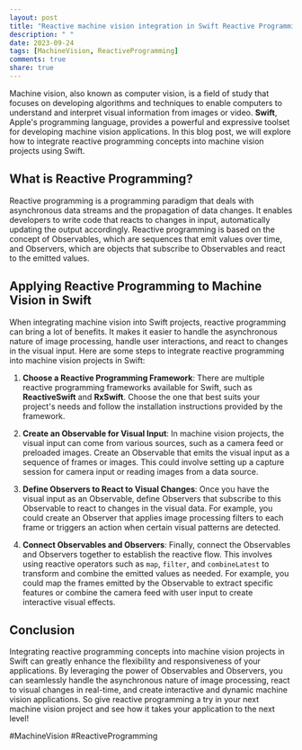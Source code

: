 ```yaml
---
layout: post
title: "Reactive machine vision integration in Swift Reactive Programming"
description: " "
date: 2023-09-24
tags: [MachineVision, ReactiveProgramming]
comments: true
share: true
---
```


Machine vision, also known as computer vision, is a field of study that focuses on developing algorithms and techniques to enable computers to understand and interpret visual information from images or video. **Swift**, Apple's programming language, provides a powerful and expressive toolset for developing machine vision applications. In this blog post, we will explore how to integrate reactive programming concepts into machine vision projects using Swift.

## What is Reactive Programming?

Reactive programming is a programming paradigm that deals with asynchronous data streams and the propagation of data changes. It enables developers to write code that reacts to changes in input, automatically updating the output accordingly. Reactive programming is based on the concept of Observables, which are sequences that emit values over time, and Observers, which are objects that subscribe to Observables and react to the emitted values.

## Applying Reactive Programming to Machine Vision in Swift

When integrating machine vision into Swift projects, reactive programming can bring a lot of benefits. It makes it easier to handle the asynchronous nature of image processing, handle user interactions, and react to changes in the visual input. Here are some steps to integrate reactive programming into machine vision projects in Swift:

1. **Choose a Reactive Programming Framework**: There are multiple reactive programming frameworks available for Swift, such as **ReactiveSwift** and **RxSwift**. Choose the one that best suits your project's needs and follow the installation instructions provided by the framework.

2. **Create an Observable for Visual Input**: In machine vision projects, the visual input can come from various sources, such as a camera feed or preloaded images. Create an Observable that emits the visual input as a sequence of frames or images. This could involve setting up a capture session for camera input or reading images from a data source.

3. **Define Observers to React to Visual Changes**: Once you have the visual input as an Observable, define Observers that subscribe to this Observable to react to changes in the visual data. For example, you could create an Observer that applies image processing filters to each frame or triggers an action when certain visual patterns are detected.

4. **Connect Observables and Observers**: Finally, connect the Observables and Observers together to establish the reactive flow. This involves using reactive operators such as `map`, `filter`, and `combineLatest` to transform and combine the emitted values as needed. For example, you could map the frames emitted by the Observable to extract specific features or combine the camera feed with user input to create interactive visual effects.

## Conclusion

Integrating reactive programming concepts into machine vision projects in Swift can greatly enhance the flexibility and responsiveness of your applications. By leveraging the power of Observables and Observers, you can seamlessly handle the asynchronous nature of image processing, react to visual changes in real-time, and create interactive and dynamic machine vision applications. So give reactive programming a try in your next machine vision project and see how it takes your application to the next level!

#MachineVision #ReactiveProgramming